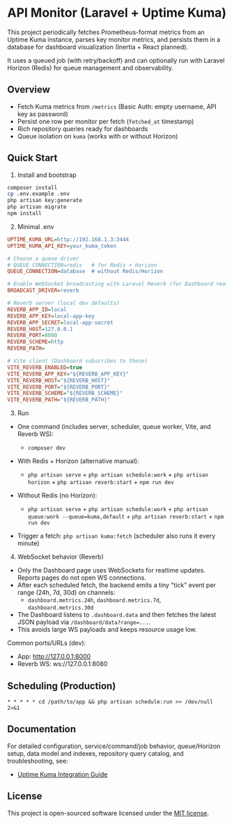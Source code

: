 # API Monitor (Laravel + Uptime Kuma)

This project periodically fetches Prometheus-format metrics from an Uptime Kuma instance, parses key monitor metrics, and persists them in a database for dashboard visualization (Inertia + React planned).

It uses a queued job (with retry/backoff) and can optionally run with Laravel Horizon (Redis) for queue management and observability.

## Overview

- Fetch Kuma metrics from `/metrics` (Basic Auth: empty username, API key as password)
- Persist one row per monitor per fetch (`fetched_at` timestamp)
- Rich repository queries ready for dashboards
- Queue isolation on `kuma` (works with or without Horizon)

## Quick Start

1) Install and bootstrap

```bash
composer install
cp .env.example .env
php artisan key:generate
php artisan migrate
npm install
```

2) Minimal .env

```ini
UPTIME_KUMA_URL=http://192.168.1.3:3444
UPTIME_KUMA_API_KEY=your_kuma_token

# Choose a queue driver
# QUEUE_CONNECTION=redis   # for Redis + Horizon
QUEUE_CONNECTION=database  # without Redis/Horizon

# Enable WebSocket broadcasting with Laravel Reverb (for Dashboard realtime)
BROADCAST_DRIVER=reverb

# Reverb server (local dev defaults)
REVERB_APP_ID=local
REVERB_APP_KEY=local-app-key
REVERB_APP_SECRET=local-app-secret
REVERB_HOST=127.0.0.1
REVERB_PORT=8080
REVERB_SCHEME=http
REVERB_PATH=

# Vite client (Dashboard subscribes to these)
VITE_REVERB_ENABLED=true
VITE_REVERB_APP_KEY="${REVERB_APP_KEY}"
VITE_REVERB_HOST="${REVERB_HOST}"
VITE_REVERB_PORT="${REVERB_PORT}"
VITE_REVERB_SCHEME="${REVERB_SCHEME}"
VITE_REVERB_PATH="${REVERB_PATH}"
```

3) Run

- One command (includes server, scheduler, queue worker, Vite, and Reverb WS):
  - `composer dev`

- With Redis + Horizon (alternative manual):
  - `php artisan serve` + `php artisan schedule:work` + `php artisan horizon` + `php artisan reverb:start` + `npm run dev`

- Without Redis (no Horizon):
  - `php artisan serve` + `php artisan schedule:work` + `php artisan queue:work --queue=kuma,default` + `php artisan reverb:start` + `npm run dev`

- Trigger a fetch: `php artisan kuma:fetch` (scheduler also runs it every minute)

4) WebSocket behavior (Reverb)

- Only the Dashboard page uses WebSockets for realtime updates. Reports pages do not open WS connections.
- After each scheduled fetch, the backend emits a tiny "tick" event per range (24h, 7d, 30d) on channels:
  - `dashboard.metrics.24h`, `dashboard.metrics.7d`, `dashboard.metrics.30d`
- The Dashboard listens to `.dashboard.data` and then fetches the latest JSON payload via `/dashboard/data?range=...`.
- This avoids large WS payloads and keeps resource usage low.

Common ports/URLs (dev):
- App: http://127.0.0.1:8000
- Reverb WS: ws://127.0.0.1:8080

## Scheduling (Production)

```cron
* * * * * cd /path/to/app && php artisan schedule:run >> /dev/null 2>&1
```

## Documentation

For detailed configuration, service/command/job behavior, queue/Horizon setup, data model and indexes, repository query catalog, and troubleshooting, see:

- [Uptime Kuma Integration Guide](docs/uptime-kuma.md)

## License

This project is open-sourced software licensed under the [MIT license](https://opensource.org/licenses/MIT).
